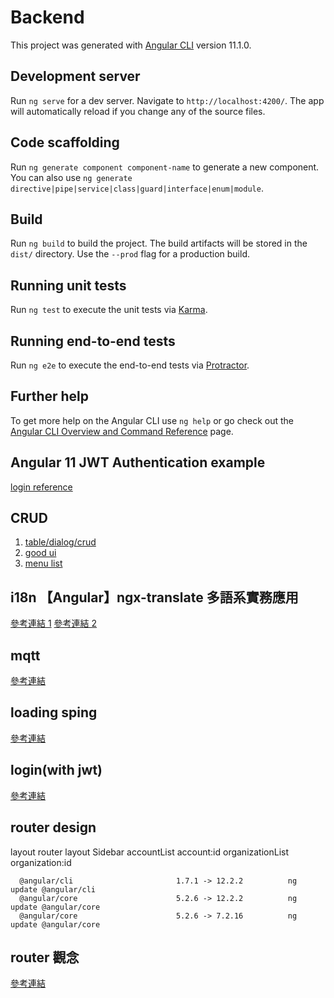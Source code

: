 # Backend

This project was generated with [Angular CLI](https://github.com/angular/angular-cli) version 11.1.0.

## Development server

Run `ng serve` for a dev server. Navigate to `http://localhost:4200/`. The app will automatically reload if you change any of the source files.

## Code scaffolding

Run `ng generate component component-name` to generate a new component. You can also use `ng generate directive|pipe|service|class|guard|interface|enum|module`.

## Build

Run `ng build` to build the project. The build artifacts will be stored in the `dist/` directory. Use the `--prod` flag for a production build.

## Running unit tests

Run `ng test` to execute the unit tests via [Karma](https://karma-runner.github.io).

## Running end-to-end tests

Run `ng e2e` to execute the end-to-end tests via [Protractor](http://www.protractortest.org/).

## Further help

To get more help on the Angular CLI use `ng help` or go check out the [Angular CLI Overview and Command Reference](https://angular.io/cli) page.


## Angular 11 JWT Authentication example
[login reference](https://github.com/bezkoder/angular-11-jwt-authentication)

## CRUD
1. [table/dialog/crud](https://github.com/marinantonio/angular-mat-table-crud)
2. [good ui](https://github.com/AngularTemplates/angular-firebase-crud)
3. [menu list](https://github.com/manfredsteyer/angular-crud)

## i18n 【Angular】ngx-translate 多語系實務應用
[參考連結 1](https://edwardzou.blogspot.com/2019/01/ngx-translate.html)
[參考連結 2](https://github.com/t5957810/ngx-translate)

## mqtt 
[參考連結](https://www.twblogs.net/a/5d7fd098bd9eee5327fff259)

## loading sping 
[參考連結](https://github.com/Napster2210/ngx-spinner#readme)

## login(with jwt)
[參考連結](https://ithelp.ithome.com.tw/articles/10195766)

## router design
layout router
	layout
	Sidebar
	accountList
	account:id
	organizationList
	organization:id
	
	  @angular/cli                       1.7.1 -> 12.2.2          ng update @angular/cli 
      @angular/core                      5.2.6 -> 12.2.2          ng update @angular/core
      @angular/core                      5.2.6 -> 7.2.16          ng update @angular/core


## router 觀念	  
[參考連結](https://ithelp.ithome.com.tw/articles/10207709)
